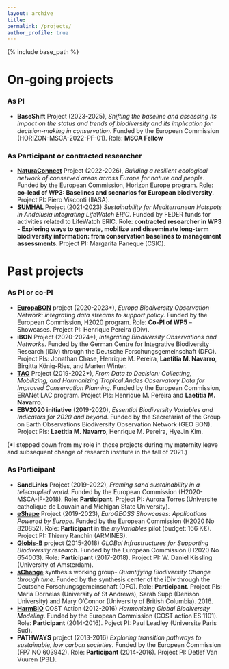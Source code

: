 ```yaml
---
layout: archive
title: 
permalink: /projects/
author_profile: true
---
```


{% include base_path %}

On-going projects
======
### As PI
* **BaseShift** Project (2023-2025), <i>Shifting the baseline and assessing its impact on the status and trends of biodiversity and its implication for decision-making in conservation</i>. Funded by the European Commission (HORIZON-MSCA-2022-PF-01). Role: **MSCA Fellow**

### As Participant or contracted researcher 
* [**NaturaConnect**](https://naturaconnect.eu/) Project (2022-2026), <i>Building a resilient ecological network of conserved areas across Europe for nature and people</i>. Funded by the European Commission, Horizon Europe program. Role: **co-lead of WP3: Baselines and scenarios for European biodiversity**. Project PI: Piero Visconti (IIASA).
* [**SUMHAL**](https://lifewatcheric-sumhal.csic.es/en/) Project (2021-2023) <i>Sustainability for Mediterranean Hotspots in Andalusia integrating LifeWatch ERIC</i>. Funded by FEDER funds for activities related to LifeWatch ERIC. Role: **contracted researcher in WP3 - Exploring ways to generate, mobilize and disseminate long-term biodiversity information: from conservation baselines to management assessments**. Project PI: Margarita Paneque (CSIC).

Past projects
======
### As PI or co-PI
* [**EuropaBON**](https://europabon.org/) project (2020-2023*), <i>Europa Biodiversity Observation Network: integrating data streams to support policy</i>. Funded by the European Commission, H2020 program. Role: **Co-PI of WP5** – Showcases. Project PI: Henrique Pereira (iDiv).
* **iBON** Project (2020-2024*), <i>Integrating Biodiversity Observations and Networks</i>. Funded by the German Centre for Integrative Biodiversity Research (iDiv) through the Deutsche Forschungsgemeinschaft (DFG). Project PIs: Jonathan Chase, Henrique M. Pereira, **Laetitia M. Navarro**, Birgitta König-Ries, and Marten Winter.
* [**TAO**](https://geobon.org/about/projects/tao-tropical-andes-observatory/) Project (2019-2022*), <i>From Data to Decision: Collecting, Mobilizing, and Harmonizing Tropical Andes Observatory Data for Improved Conservation Planning</i>. Funded by the European Commission, ERANet LAC program. Project PIs: Henrique M. Pereira and **Laetitia M. Navarro**.
* **EBV2020 initiative** (2019-2020), <i>Essential Biodiversity Variables and Indicators for 2020 and beyond</i>. Funded by the Secretariat of the Group on Earth Observations Biodiversity Observation Network (GEO BON). Project PIs: **Laetitia M. Navarro**, Henrique M. Pereira, HyeJin Kim.

(*I stepped down from my role in those projects during my maternity leave and subsequent change of research institute in the fall of 2021.)

### As Participant
* **SandLinks** Project (2019-2022), <i>Framing sand sustainability in a telecoupled world</i>. Funded by the European Commission (H2020-MSCA-IF-2018). Role: **Participant**. Project PI: Aurora Torres (Universite catholique de Louvain and Michigan State University).
* [**eShape**](https://e-shape.eu/) Project (2019-2023), <i> EuroGEOSS Showcases: Applications Powered by Europe</i>. Funded by the European Commission (H2020 No 820852). Role: **Participant** in the <i>myVariables</i> pilot (budget: 166 K€). Project PI: Thierry Ranchin (ARMINES).
* [**Globis-B**](https://web.archive.org/web/20201102082845/https://www.globis-b.eu/) project (2015-2018) <i>GLOBal Infrastructures for Supporting Biodiversity research</i>. Funded by the European Commission (H2020 No 654003). Role: **Participant** (2017-2018). Project PI: W. Daniel Kissling (University of Amsterdam). 
* [**sChange**](https://www.idiv.de/en/schange.html) synthesis working group- <i>Quantifying Biodiversity Change through time</i>. Funded by the synthesis center of the iDiv through the Deutsche Forschungsgemeinschaft (DFG). Role: **Participant**. Project PIs: Maria Dornelas (University of St Andrews), Sarah Supp (Denison University) and Mary O’Connor (University of British Columbia). 2016.
* [**HarmBIO**](https://www.cost.eu/actions/ES1101/) COST Action (2012-2016) <i>Harmonizing Global Biodiversity Modeling</i>. Funded by the European Commission (COST action ES 1101). Role: **Participant** (2014-2016). Poject PI: Paul Leadley (Universite Paris Sud).
* **PATHWAYS** project (2013-2016) <i>Exploring transition pathways to sustainable, low carbon societies</i>. Funded by the European Commission (FP7 NO 603942). Role: **Participant** (2014-2016). Project PI: Detlef Van Vuuren (PBL).
